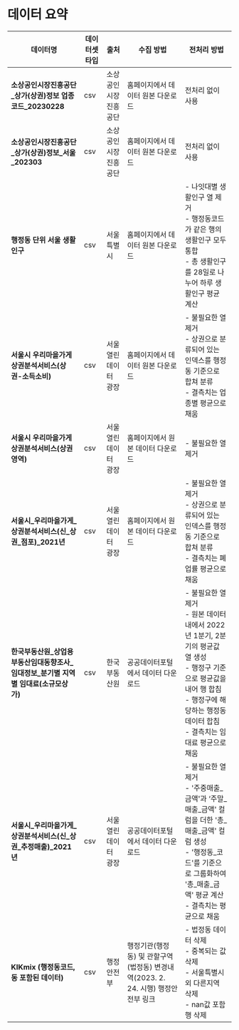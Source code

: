 # 데이터 요약

| 데이터명 | 데이터셋 타입 | 출처 | 수집 방법 | 전처리 방법 |
| -------- | -------------- | ---- | --------- | ------------ |
| **소상공인시장진흥공단_상가(상권)정보 업종코드_20230228** | csv | 소상공인시장진흥공단 | 홈페이지에서 데이터 원본 다운로드 | 전처리 없이 사용 |
| **소상공인시장진흥공단_상가(상권)정보_서울_202303** | csv | 소상공인시장진흥공단 | 홈페이지에서 데이터 원본 다운로드 | 전처리 없이 사용 |
| **행정동 단위 서울 생활인구** | csv | 서울특별시 | 홈페이지에서 데이터 원본 다운로드 | - 나잇대별 생활인구 열 제거<br>- 행정동코드가 같은 행의 생활인구 모두 통합<br>- 총 생활인구를 28일로 나누어 하루 생활인구 평균 계산 |
| **서울시 우리마을가게 상권분석서비스(상권-소득소비)** | csv | 서울 열린데이터 광장 | 홈페이지에서 데이터 원본 다운로드 | - 불필요한 열 제거<br>- 상권으로 분류되어 있는 인덱스를 행정동 기준으로 합쳐 분류<br>- 결측치는 업종별 평균으로 채움 |
| **서울시 우리마을가게 상권분석서비스(상권영역)** | csv | 서울 열린데이터 광장 | 홈페이지에서 원본 데이터 다운로드 | - 불필요한 열 제거 |
| **서울시_우리마을가게_상권분석서비스(신_상권_점포)_2021년** | csv | 서울 열린데이터 광장 | 홈페이지에서 원본 데이터 다운로드 | - 불필요한 열 제거<br>- 상권으로 분류되어 있는 인덱스를 행정동 기준으로 합쳐 분류<br>- 결측치는 폐업률 평균으로 채움 |
| **한국부동산원_상업용부동산임대동향조사_임대정보_분기별 지역별 임대료(소규모상가)** | csv | 한국부동산원 | 공공데이터포털에서 데이터 다운로드 | - 불필요한 열 제거<br>- 원본 데이터 내에서 2022년 1분기, 2분기의 평균값 열 생성<br>- 행정구 기준으로 평균값을 내어 행 합침<br>- 행정구에 해당하는 행정동 데이터 합침<br>- 결측치는 임대료 평균으로 채움 |
| **서울시_우리마을가게_상권분석서비스(신_상권_추정매출)_2021년** | csv | 서울 열린데이터 광장 | 공공데이터포털에서 데이터 다운로드 | - 불필요한 열 제거<br>- '주중매출_금액'과 ‘주말_매출_금액' 컬럼을 더한 '총_매출_금액' 컬럼 생성<br>- '행정동_코드'를 기준으로 그룹화하여 '총_매출_금액' 평균 계산<br>- 결측치는 평균으로 채움 |
| **KIKmix (행정동코드, 동 포함된 데이터)** | csv | 행정안전부 | 행정기관(행정동) 및 관할구역(법정동) 변경내역(2023. 2. 24. 시행) 행정안전부 링크 | - 법정동 데이터 삭제<br>- 중복되는 값 삭제<br>- 서울특별시 외 다른지역 삭제<br>- nan값 포함 행 삭제 |
